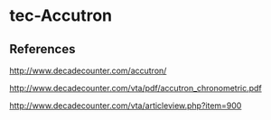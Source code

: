 # tec-Accutron

## References

http://www.decadecounter.com/accutron/

http://www.decadecounter.com/vta/pdf/accutron_chronometric.pdf

http://www.decadecounter.com/vta/articleview.php?item=900

